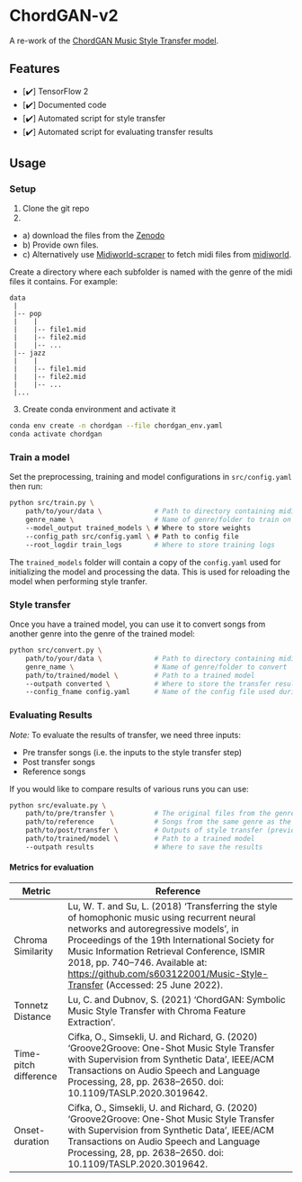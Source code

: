 # ChordGAN-v2

A re-work of the [ChordGAN Music Style Transfer model](https://github.com/conanlu/chordgan).

## Features

- [✔️] TensorFlow 2
- [✔️] Documented code
- [✔️] Automated script for style transfer
- [✔️] Automated script for evaluating transfer results
  
## Usage

### Setup
1. Clone the git repo 
2. 
  - a) download the files from the [Zenodo](https://zenodo.org/record/6959362)
  - b) Provide own files. 
  - c) Alternatively use [Midiworld-scraper](https://github.com/amaralcs/midiworld-scraper) to fetch midi files from [midiworld](https://midiworld.com).

Create a directory where each subfolder is named with the genre of the midi files it contains. For example:
```
data
 |
 |-- pop
 |    |
 |    |-- file1.mid
 |    |-- file2.mid
 |    |-- ...
 |-- jazz
 |    |
 |    |-- file1.mid
 |    |-- file2.mid
 |    |-- ...
 |...
```

3. Create conda environment and activate it
```sh
conda env create -n chordgan --file chordgan_env.yaml
conda activate chordgan
```

### Train a model
Set the preprocessing, training and model configurations in `src/config.yaml` then run:
```sh
python src/train.py \
    path/to/your/data \             # Path to directory containing midi files
    genre_name \                    # Name of genre/folder to train on
    --model_output trained_models \ # Where to store weights
    --config_path src/config.yaml \ # Path to config file
    --root_logdir train_logs        # Where to store training logs
```
The `trained_models` folder will contain a copy of the `config.yaml` used for initializing the model and processing the data. This is used for reloading the model when performing style tranfer.

### Style transfer
Once you have a trained model, you can use it to convert songs from another genre into the genre of the trained model:
```sh
python src/convert.py \
    path/to/your/data \             # Path to directory containing midi files
    genre_name \                    # Name of genre/folder to convert
    path/to/trained/model \         # Path to a trained model
    --outpath converted \           # Where to store the transfer results
    --config_fname config.yaml      # Name of the config file used during training
```

### Evaluating Results
*Note:* To evaluate the results of transfer, we need three inputs:
- Pre transfer songs (i.e. the inputs to the style transfer step)
- Post transfer songs
- Reference songs

If you would like to compare results of various runs you can use:
```sh
python src/evaluate.py \
    path/to/pre/transfer \          # The original files from the genre you wish to convert
    path/to/reference    \          # Songs from the same genre as the model was trained on
    path/to/post/transfer \         # Outputs of style transfer (previous step)
    path/to/trained/model \         # Path to a trained model
    --outpath results               # Where to save the results
```

#### Metrics for evaluation
| Metric                | Reference                                                                                                                                                                                                                                                                                                                                            |
| --------------------- | ---------------------------------------------------------------------------------------------------------------------------------------------------------------------------------------------------------------------------------------------------------------------------------------------------------------------------------------------------- |
| Chroma Similarity     | Lu, W. T. and Su, L. (2018) ‘Transferring the style of homophonic music using recurrent neural networks and autoregressive models’, in Proceedings of the 19th International Society for Music Information Retrieval Conference, ISMIR 2018, pp. 740–746. Available at: https://github.com/s603122001/Music-Style-Transfer (Accessed: 25 June 2022). |
| Tonnetz Distance      | Lu, C. and Dubnov, S. (2021) ‘ChordGAN: Symbolic Music Style Transfer with Chroma Feature Extraction’.                                                                                                                                                                                                                                               |
| Time-pitch difference | Cifka, O., Simsekli, U. and Richard, G. (2020) ‘Groove2Groove: One-Shot Music Style Transfer with Supervision from Synthetic Data’, IEEE/ACM Transactions on Audio Speech and Language Processing, 28, pp. 2638–2650. doi: 10.1109/TASLP.2020.3019642.                                                                                               |
| Onset-duration        | Cifka, O., Simsekli, U. and Richard, G. (2020) ‘Groove2Groove: One-Shot Music Style Transfer with Supervision from Synthetic Data’, IEEE/ACM Transactions on Audio Speech and Language Processing, 28, pp. 2638–2650. doi: 10.1109/TASLP.2020.3019642.                                                                                               |

